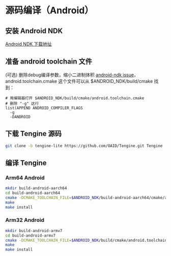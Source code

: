 # 源码编译（Android）

## 安装 Android NDK

[Android NDK 下载地址](http://developer.android.com/ndk/downloads/index.html)

## 准备 android toolchain 文件

(可选) 删除debug编译参数，缩小二进制体积 [android-ndk issue](https://github.com/android-ndk/ndk/issues/243)，android.toolchain.cmake 这个文件可以从 $ANDROID_NDK/build/cmake 找到：

```
# 用编辑器打开 $ANDROID_NDK/build/cmake/android.toolchain.cmake
# 删除 "-g" 这行
list(APPEND ANDROID_COMPILER_FLAGS
  -g
  -DANDROID
```

## 下载 Tengine 源码

```bash
git clone -b tengine-lite https://github.com/OAID/Tengine.git Tengine
```

## 编译 Tengine

### Arm64 Android

```bash
mkdir build-android-aarch64
cd build-android-aarch64
cmake -DCMAKE_TOOLCHAIN_FILE=$ANDROID_NDK/build-android-aarch64/cmake/android.toolchain.cmake -DANDROID_ABI="arm64-v8a" -DANDROID_PLATFORM=android-21 ..
make
make install
```

### Arm32 Android

```bash
mkdir build-android-armv7
cd build-android-armv7
cmake -DCMAKE_TOOLCHAIN_FILE=$ANDROID_NDK/build/cmake/android.toolchain.cmake -DANDROID_ABI="armeabi-v7a" -DANDROID_ARM_NEON=ON -DANDROID_PLATFORM=android-19 ..
make
make install
```
